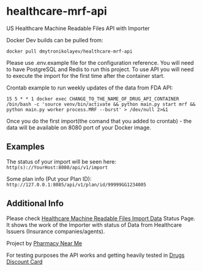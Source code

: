 # healthcare-mrf-api
US Healthcare Machine Readable Files API with Importer

Docker Dev builds can be pulled from:
```shell
docker pull dmytronikolayev/healthcare-mrf-api
```

Please use .env.example file for the configuration reference.
You will need to have PostgreSQL and Redis to run this project.
To use API you will need to execute the import for the first time after the container start.

Crontab example to run weekly updates of the data from FDA API:
```shell
15 5 * * 1 docker exec CHANGE_TO_THE_NAME_OF_DRUG_API_CONTAINER /bin/bash -c 'source venv/bin/activate && python main.py start mrf && python main.py worker process.MRF --burst' > /dev/null 2>&1
```

Once you do the first import(the comand that you added to crontab) - the data will be available on 8080 port of your Docker image.


## Examples

The status of your import will be seen here: ``http(s)://YourHost:8080/api/v1/import``

Some plan info (Put your Plan ID): ``http://127.0.0.1:8085/api/v1/plan/id/99999GG1234005``

## Additional Info

Please check [Healthcare Machine Readable Files Import Data](https://pharmacy-near-me.com/healthcare-data/) Status Page. It shows the work of the Importer with status of Data from Healthcare Issuers (Insurance companies/agents).

Project by [Pharmacy Near Me](https://pharmacy-near-me.com/)

For testing purposes the API works and getting heavily tested in [Drugs Discount Card](https://pharmacy-near-me.com/drug-discount-card/)


